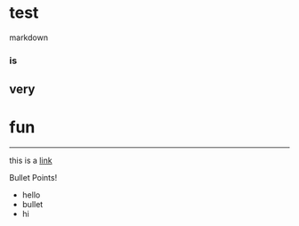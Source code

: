 # test

markdown
### is
## very
# fun

-----------------------

this is a [link](https://github.com/Jermal-Lee)


Bullet Points!
* hello
* bullet
* hi


